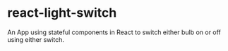 # react-light-switch
An App using stateful components in React to switch either bulb on or off using either switch.
